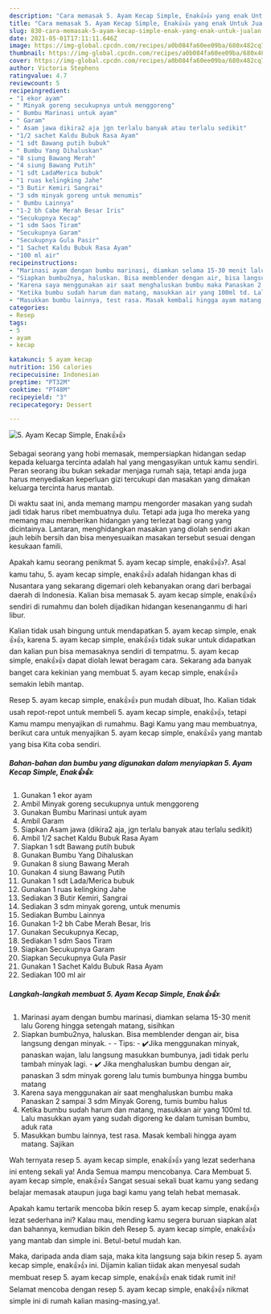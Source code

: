 ```yaml
---
description: "Cara memasak 5. Ayam Kecap Simple, Enak👍👍 yang enak Untuk Jualan"
title: "Cara memasak 5. Ayam Kecap Simple, Enak👍👍 yang enak Untuk Jualan"
slug: 830-cara-memasak-5-ayam-kecap-simple-enak-yang-enak-untuk-jualan
date: 2021-05-01T17:11:11.646Z
image: https://img-global.cpcdn.com/recipes/a0b084fa60ee09ba/680x482cq70/5-ayam-kecap-simple-enak👍👍-foto-resep-utama.jpg
thumbnail: https://img-global.cpcdn.com/recipes/a0b084fa60ee09ba/680x482cq70/5-ayam-kecap-simple-enak👍👍-foto-resep-utama.jpg
cover: https://img-global.cpcdn.com/recipes/a0b084fa60ee09ba/680x482cq70/5-ayam-kecap-simple-enak👍👍-foto-resep-utama.jpg
author: Victoria Stephens
ratingvalue: 4.7
reviewcount: 5
recipeingredient:
- "1 ekor ayam"
- " Minyak goreng secukupnya untuk menggoreng"
- " Bumbu Marinasi untuk ayam"
- " Garam"
- " Asam jawa dikira2 aja jgn terlalu banyak atau terlalu sedikit"
- "1/2 sachet Kaldu Bubuk Rasa Ayam"
- "1 sdt Bawang putih bubuk"
- " Bumbu Yang Dihaluskan"
- "8 siung Bawang Merah"
- "4 siung Bawang Putih"
- "1 sdt LadaMerica bubuk"
- "1 ruas kelingking Jahe"
- "3 Butir Kemiri Sangrai"
- "3 sdm minyak goreng untuk menumis"
- " Bumbu Lainnya"
- "1-2 bh Cabe Merah Besar Iris"
- "Secukupnya Kecap"
- "1 sdm Saos Tiram"
- "Secukupnya Garam"
- "Secukupnya Gula Pasir"
- "1 Sachet Kaldu Bubuk Rasa Ayam"
- "100 ml air"
recipeinstructions:
- "Marinasi ayam dengan bumbu marinasi, diamkan selama 15-30 menit lalu Goreng hingga setengah matang, sisihkan"
- "Siapkan bumbu2nya, haluskan. Bisa memblender dengan air, bisa langsung dengan minyak.  Tips: ✔️Jika menggunakan minyak, panaskan wajan, lalu langsung masukkan bumbunya, jadi tidak perlu tambah minyak lagi. ✔️ Jika menghaluskan bumbu dengan air, panaskan 3 sdm minyak goreng lalu tumis bumbunya hingga bumbu matang"
- "Karena saya menggunakan air saat menghaluskan bumbu maka Panaskan 2 sampai 3 sdm Minyak Goreng, tumis bumbu halus"
- "Ketika bumbu sudah harum dan matang, masukkan air yang 100ml td. Lalu masukkan ayam yang sudah digoreng ke dalam tumisan bumbu, aduk rata"
- "Masukkan bumbu lainnya, test rasa. Masak kembali hingga ayam matang. Sajikan"
categories:
- Resep
tags:
- 5
- ayam
- kecap

katakunci: 5 ayam kecap 
nutrition: 156 calories
recipecuisine: Indonesian
preptime: "PT32M"
cooktime: "PT48M"
recipeyield: "3"
recipecategory: Dessert

---
```



![5. Ayam Kecap Simple, Enak👍👍](https://img-global.cpcdn.com/recipes/a0b084fa60ee09ba/680x482cq70/5-ayam-kecap-simple-enak👍👍-foto-resep-utama.jpg)

Sebagai seorang yang hobi memasak, mempersiapkan hidangan sedap kepada keluarga tercinta adalah hal yang mengasyikan untuk kamu sendiri. Peran seorang ibu bukan sekadar menjaga rumah saja, tetapi anda juga harus menyediakan keperluan gizi tercukupi dan masakan yang dimakan keluarga tercinta harus mantab.

Di waktu  saat ini, anda memang mampu mengorder masakan yang sudah jadi tidak harus ribet membuatnya dulu. Tetapi ada juga lho mereka yang memang mau memberikan hidangan yang terlezat bagi orang yang dicintainya. Lantaran, menghidangkan masakan yang diolah sendiri akan jauh lebih bersih dan bisa menyesuaikan masakan tersebut sesuai dengan kesukaan famili. 



Apakah kamu seorang penikmat 5. ayam kecap simple, enak👍👍?. Asal kamu tahu, 5. ayam kecap simple, enak👍👍 adalah hidangan khas di Nusantara yang sekarang digemari oleh kebanyakan orang dari berbagai daerah di Indonesia. Kalian bisa memasak 5. ayam kecap simple, enak👍👍 sendiri di rumahmu dan boleh dijadikan hidangan kesenanganmu di hari libur.

Kalian tidak usah bingung untuk mendapatkan 5. ayam kecap simple, enak👍👍, karena 5. ayam kecap simple, enak👍👍 tidak sukar untuk didapatkan dan kalian pun bisa memasaknya sendiri di tempatmu. 5. ayam kecap simple, enak👍👍 dapat diolah lewat beragam cara. Sekarang ada banyak banget cara kekinian yang membuat 5. ayam kecap simple, enak👍👍 semakin lebih mantap.

Resep 5. ayam kecap simple, enak👍👍 pun mudah dibuat, lho. Kalian tidak usah repot-repot untuk membeli 5. ayam kecap simple, enak👍👍, tetapi Kamu mampu menyajikan di rumahmu. Bagi Kamu yang mau membuatnya, berikut cara untuk menyajikan 5. ayam kecap simple, enak👍👍 yang mantab yang bisa Kita coba sendiri.

<!--inarticleads1-->

##### Bahan-bahan dan bumbu yang digunakan dalam menyiapkan 5. Ayam Kecap Simple, Enak👍👍:

1. Gunakan 1 ekor ayam
1. Ambil  Minyak goreng secukupnya untuk menggoreng
1. Gunakan  Bumbu Marinasi untuk ayam
1. Ambil  Garam
1. Siapkan  Asam jawa (dikira2 aja, jgn terlalu banyak atau terlalu sedikit)
1. Ambil 1/2 sachet Kaldu Bubuk Rasa Ayam
1. Siapkan 1 sdt Bawang putih bubuk
1. Gunakan  Bumbu Yang Dihaluskan
1. Gunakan 8 siung Bawang Merah
1. Gunakan 4 siung Bawang Putih
1. Gunakan 1 sdt Lada/Merica bubuk
1. Gunakan 1 ruas kelingking Jahe
1. Sediakan 3 Butir Kemiri, Sangrai
1. Sediakan 3 sdm minyak goreng, untuk menumis
1. Sediakan  Bumbu Lainnya
1. Gunakan 1-2 bh Cabe Merah Besar, Iris
1. Gunakan Secukupnya Kecap,
1. Sediakan 1 sdm Saos Tiram
1. Siapkan Secukupnya Garam
1. Siapkan Secukupnya Gula Pasir
1. Gunakan 1 Sachet Kaldu Bubuk Rasa Ayam
1. Sediakan 100 ml air




<!--inarticleads2-->

##### Langkah-langkah membuat 5. Ayam Kecap Simple, Enak👍👍:

1. Marinasi ayam dengan bumbu marinasi, diamkan selama 15-30 menit lalu Goreng hingga setengah matang, sisihkan
1. Siapkan bumbu2nya, haluskan. Bisa memblender dengan air, bisa langsung dengan minyak. -  - Tips: - ✔️Jika menggunakan minyak, panaskan wajan, lalu langsung masukkan bumbunya, jadi tidak perlu tambah minyak lagi. - ✔️ Jika menghaluskan bumbu dengan air, panaskan 3 sdm minyak goreng lalu tumis bumbunya hingga bumbu matang
1. Karena saya menggunakan air saat menghaluskan bumbu maka Panaskan 2 sampai 3 sdm Minyak Goreng, tumis bumbu halus
1. Ketika bumbu sudah harum dan matang, masukkan air yang 100ml td. Lalu masukkan ayam yang sudah digoreng ke dalam tumisan bumbu, aduk rata
1. Masukkan bumbu lainnya, test rasa. Masak kembali hingga ayam matang. Sajikan




Wah ternyata resep 5. ayam kecap simple, enak👍👍 yang lezat sederhana ini enteng sekali ya! Anda Semua mampu mencobanya. Cara Membuat 5. ayam kecap simple, enak👍👍 Sangat sesuai sekali buat kamu yang sedang belajar memasak ataupun juga bagi kamu yang telah hebat memasak.

Apakah kamu tertarik mencoba bikin resep 5. ayam kecap simple, enak👍👍 lezat sederhana ini? Kalau mau, mending kamu segera buruan siapkan alat dan bahannya, kemudian bikin deh Resep 5. ayam kecap simple, enak👍👍 yang mantab dan simple ini. Betul-betul mudah kan. 

Maka, daripada anda diam saja, maka kita langsung saja bikin resep 5. ayam kecap simple, enak👍👍 ini. Dijamin kalian tiidak akan menyesal sudah membuat resep 5. ayam kecap simple, enak👍👍 enak tidak rumit ini! Selamat mencoba dengan resep 5. ayam kecap simple, enak👍👍 nikmat simple ini di rumah kalian masing-masing,ya!.

